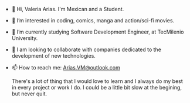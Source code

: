 - 👋 Hi, Valeria Arias. I'm Mexican and a Student.
- 👀 I’m interested in coding, comics, manga and action/sci-fi movies.
- 🌱 I’m currently studying Software Development Engineer, at TecMilenio University.
- 💞️ I am looking to collaborate with companies dedicated to the development of new technologies.
- 📫 How to reach me:
    Arias.VM@outlook.com
    
    There's a lot of thing that I would love to learn and I always do my best in every project or work I do. I could be a little bit slow at the begining, but never quit.
